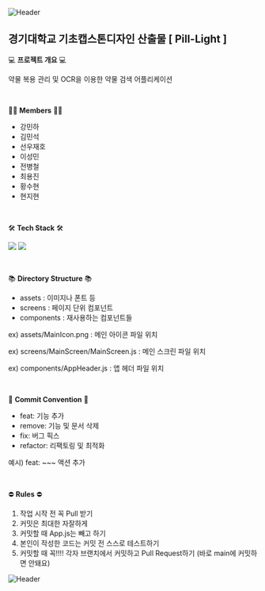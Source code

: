 ![Header](https://capsule-render.vercel.app/api?type=waving&color=auto&height=300&section=header&text=Pill-Light&fontSize=100)
## 경기대학교 기초캡스톤디자인 산출물 [ Pill-Light ]


💻 **프로젝트 개요** 💻


약물 복용 관리 및 OCR을 이용한 약물 검색 어플리케이션

<br>

👨‍💻 **Members** 👨‍💻
- 강민하
- 김민석
- 선우재호
- 이성민
- 전병철
- 최용진
- 황수현
- 현지현

<br>


🛠 **Tech Stack** 🛠

<img src="https://img.shields.io/badge/JavaScript-F7DF1E?style=flat-square&logo=javascript&logoColor=black"/> <img src="https://img.shields.io/badge/React Native-61DAFB?style=flat-square&logo=React&logoColor=black"/>

<br>

📚 **Directory Structure** 📚
- assets : 이미지나 폰트 등
- screens : 페이지 단위 컴포넌트
- components : 재사용하는 컴포넌트들


ex) assets/MainIcon.png : 메인 아이콘 파일 위치

ex) screens/MainScreen/MainScreen.js : 메인 스크린 파일 위치

ex) components/AppHeader.js : 앱 헤더 파일 위치

<br>

📜 **Commit Convention** 📜
- feat: 기능 추가
- remove: 기능 및 문서 삭제
- fix: 버그 픽스
- refactor: 리팩토링 및 최적화

예시) feat: ~~~ 액션 추가

<br>

⛔ **Rules** ⛔

1. 작업 시작 전 꼭 Pull 받기
2. 커밋은 최대한 자잘하게
3. 커밋할 때 App.js는 빼고 하기
4. 본인이 작성한 코드는 커밋 전 스스로 테스트하기
5. 커밋할 때 꼭!!!! 각자 브랜치에서 커밋하고 Pull Request하기 (바로 main에 커밋하면 안돼요)

![Header](https://capsule-render.vercel.app/api?type=waving&color=auto&height=100&section=footer)

